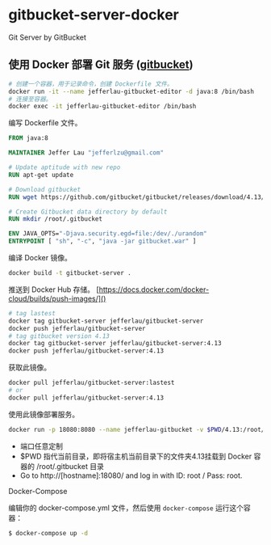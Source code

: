 # gitbucket-server-docker
Git Server by GitBucket

## 使用 Docker 部署 Git 服务 ([gitbucket](https://github.com/gitbucket/gitbucket/releases))

```bash
# 创建一个容器，用于记录命令，创建 Dockerfile 文件。
docker run -it --name jefferlau-gitbucket-editor -d java:8 /bin/bash
# 连接至容器。
docker exec -it jefferlau-gitbucket-editor /bin/bash
```
编写 Dockerfile 文件。
```dockerfile
FROM java:8

MAINTAINER Jeffer Lau "jefferlzu@gmail.com"

# Update aptitude with new repo
RUN apt-get update

# Download gitbucket
RUN wget https://github.com/gitbucket/gitbucket/releases/download/4.13/gitbucket.war

# Create Gitbucket data directory by default
RUN mkdir /root/.gitbucket

ENV JAVA_OPTS="-Djava.security.egd=file:/dev/./urandom"
ENTRYPOINT [ "sh", "-c", "java -jar gitbucket.war" ]
```
编译 Docker 镜像。
```bash
docker build -t gitbucket-server .

```
推送到 Docker Hub 存储。
[https://docs.docker.com/docker-cloud/builds/push-images/]()
```bash
# tag lastest
docker tag gitbucket-server jefferlau/gitbucket-server
docker push jefferlau/gitbucket-server
# tag gitbucket version 4.13
docker tag gitbucket-server jefferlau/gitbucket-server:4.13
docker push jefferlau/gitbucket-server:4.13
```
获取此镜像。
```bash
docker pull jefferlau/gitbucket-server:lastest
# or
docker pull jefferlau/gitbucket-server:4.13
```
使用此镜像部署服务。
```bash
docker run -p 18080:8080 --name jefferlau-gitbucket -v $PWD/4.13:/root/.gitbucket -d jefferlau/gitbucket-server:4.13
```

- 端口任意定制
- $PWD 指代当前目录，即将宿主机当前目录下的文件夹4.13挂载到 Docker 容器的 /root/.gitbucket 目录
- Go to http://[hostname]:18080/ and log in with ID: root / Pass: root.

Docker-Compose

编辑你的 docker-compose.yml 文件，然后使用 ``docker-compose`` 运行这个容器：

```bash
$ docker-compose up -d
```
